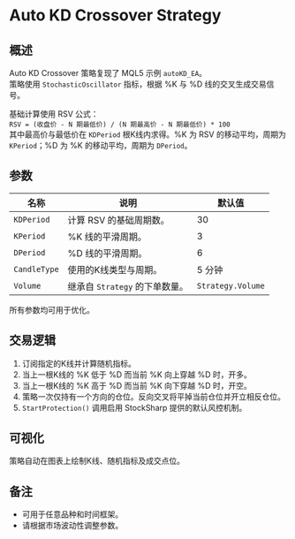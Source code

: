 # Auto KD Crossover Strategy

## 概述
Auto KD Crossover 策略复现了 MQL5 示例 `autoKD_EA`。  
策略使用 `StochasticOscillator` 指标，根据 %K 与 %D 线的交叉生成交易信号。

基础计算使用 RSV 公式：  
`RSV = (收盘价 - N 期最低价) / (N 期最高价 - N 期最低价) * 100`  
其中最高价与最低价在 `KDPeriod` 根K线内求得。%K 为 RSV 的移动平均，周期为 `KPeriod`；%D 为 %K 的移动平均，周期为 `DPeriod`。

## 参数
| 名称 | 说明 | 默认值 |
|------|------|--------|
| `KDPeriod` | 计算 RSV 的基础周期数。 | 30 |
| `KPeriod` | %K 线的平滑周期。 | 3 |
| `DPeriod` | %D 线的平滑周期。 | 6 |
| `CandleType` | 使用的K线类型与周期。 | 5 分钟 |
| `Volume` | 继承自 `Strategy` 的下单数量。 | `Strategy.Volume` |

所有参数均可用于优化。

## 交易逻辑
1. 订阅指定的K线并计算随机指标。
2. 当上一根K线的 %K 低于 %D 而当前 %K 向上穿越 %D 时，开多。
3. 当上一根K线的 %K 高于 %D 而当前 %K 向下穿越 %D 时，开空。
4. 策略一次仅持有一个方向的仓位。反向交叉将平掉当前仓位并开立相反仓位。
5. `StartProtection()` 调用启用 StockSharp 提供的默认风控机制。

## 可视化
策略自动在图表上绘制K线、随机指标及成交点位。

## 备注
- 可用于任意品种和时间框架。
- 请根据市场波动性调整参数。
